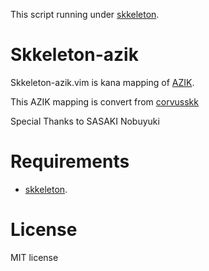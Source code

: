 This script running under [skkeleton](https://github.com/vim-skk/skkeleton).

# Skkeleton-azik

Skkeleton-azik.vim is kana mapping of [AZIK](http://hp.vector.co.jp/authors/VA002116/azik/azikinfo.htm).

This AZIK mapping is convert from [corvusskk](https://github.com/nathancorvussolis/corvusskk)

Special Thanks to SASAKI Nobuyuki

# Requirements
* [skkeleton](https://github.com/vim-skk/skkeleton).

# License
MIT license
